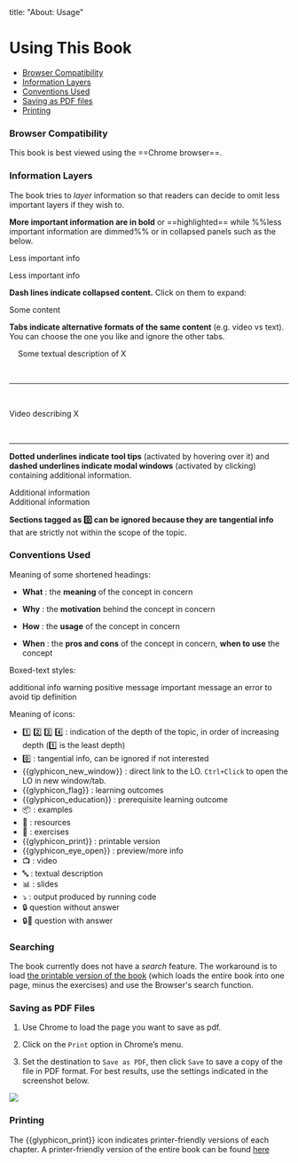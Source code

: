 <frontmatter>
title: "About: Usage"
</frontmatter>

<link rel="stylesheet" href="{{baseUrl}}/css/textbook.css">

<div class="website-content">

# Using This Book

* [Browser Compatibility](#browsers)
* [Information Layers](#layers)
* [Conventions Used](#conventions)
* [Saving as PDF files](#saving)
* [Printing](#printing)

<div id="browsers">

### Browser Compatibility

This book is best viewed using the ==Chrome browser==.

</div>
<div id="layers">

### Information Layers

The book tries to _layer_ information so that readers can decide to omit less important layers if they wish to. 

**More important information are in bold** or ==highlighted== while %%less important information are dimmed%% or in collapsed panels such as the below.

<panel header="%%Some less important info in a panel%%">

Less important info

</panel><p/>
<panel header="%%Some less important info in a boarder-less panel%%" type="seamless">

Less important info

</panel><p/>

**Dash lines indicate collapsed content.** Click on them to expand:

<panel type="seamless" header="%%--------------------------------------%%">

Some content

</panel><p/>

**Tabs indicate alternative formats of the same content** (e.g. video vs text). You can choose the one you like and ignore the other tabs. 

<tip-box>

<tabs> 
  <tab header=":abc:">
  
Some textual description of X

  <hr></tab>
  <tab header=":tv:">

Video describing X

  <hr></tab>
</tabs>

</tip-box>

**Dotted underlines indicate <trigger for="pop:tooltip-example">tool tips</trigger>** (activated by hovering over it) and **dashed underlines indicate <trigger for="modal:modal-example" trigger="click">modal windows</trigger>** (activated by clicking) containing additional information.

<popover id="pop:tooltip-example" title="Tooltip Example" placement="top">
  <div slot="content">
    Additional information
  </div>
</popover>

<modal title="Modal Example" id="modal:modal-example">
  Additional information
</modal>

**Sections tagged as :zero: can be ignored because they are tangential info** that are strictly not within the scope of the topic.

</div>
<div id="conventions">

### Conventions Used

Meaning of some shortened headings:

* **What** : the **meaning** of the concept in concern 

  <include name="%%Example%%" src="../refactoring/what/embed-inOtherContext.md" boilerplate dynamic />

* **Why** : the **motivation** behind the concept in concern

  <include name="%%Example%%" src="../documentation/guidelines/goTopDown/why/embed-inOtherContext.md" boilerplate dynamic />
  
* **How** : the **usage** of the concept in concern 

  <include name="%%Example%%" src="../refactoring/how/embed-inOtherContext.md" boilerplate dynamic />
  
* **When** : the **pros and cons** of the concept in concern, **when to use** the concept 

  <include name="%%Example%%" src="../refactoring/when/embed-inOtherContext.md" boilerplate dynamic />
  

Boxed-text styles:

<tip-box type="info">
    additional info
</tip-box>
<tip-box type="warning">
    warning
</tip-box>
<tip-box type="success">
    positive message
</tip-box>
<tip-box type="important">
    important message
</tip-box>
<tip-box type="wrong">
    an error to avoid
</tip-box>
<tip-box type="tip">
    tip
</tip-box>
<tip-box type="definition">
    definition
</tip-box>

Meaning of icons:

* :one: :two: :three: :four: : indication of the depth of the topic, in order of increasing depth (:one: is the least depth)
* :zero: : tangential info, can be ignored if not interested
* {{glyphicon_new_window}} : direct link to the LO. `Ctrl+Click` to open the LO in new window/tab.
* {{glyphicon_flag}} : learning outcomes
* {{glyphicon_education}} : prerequisite learning outcome
* :package: : examples
* :paperclip: : resources
* :muscle: : exercises
* {{glyphicon_print}} : printable version
* {{glyphicon_eye_open}} : preview/more info
* :tv: : video
* :abc: : textual description
* :bar_chart: : slides
* :arrow_heading_down: : output produced by running code
* :lock: question without answer
* :lock::key: question with answer

</div>
<div id="searching">

### Searching

The book currently does not have a _search_ feature. The workaround is to load [the printable version of the book]({{baseUrl}}/common/print.html) (which loads the entire book into one page, minus the exercises) and use the Browser's search function.

</div>
<div id="saving">

### Saving as PDF Files

1. Use Chrome to load the page you want to save as pdf.

1. Click on the `Print` option in Chrome’s menu.

1. Set the destination to `Save as PDF`, then click `Save` to save a copy of the file in PDF format. For best results, use the settings indicated in the screenshot below.<br/>
  <img src="{{baseUrl}}/about/images/chromeSaveAsPdf.png" />

</div>
<div id="printing">
  
### Printing

The {{glyphicon_print}} icon indicates printer-friendly versions of each chapter. A printer-friendly version of the entire book can be found [here]({{baseUrl}}/common/print.html)

</div>

</div>
